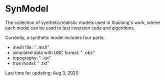 # SynModel
The collection of synthetic/realistic models used in Xiaolong's work, where each model can be used to test inversion code and algorithms. 

Currently, a synthetic model includes four parts:
 - mesh file: " .msh"
 - simulated data with UBC format: " .obs"
 - topography: " .txt"
 - true model: " .txt"

Last time for updating: Aug 3, 2020
